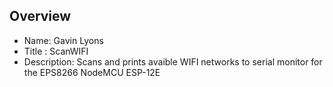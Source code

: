 
Overview
--------------------------------------------
* Name: Gavin Lyons
* Title : ScanWIFI
* Description: Scans and prints avaible WIFI networks to serial monitor
for the EPS8266 NodeMCU ESP-12E

